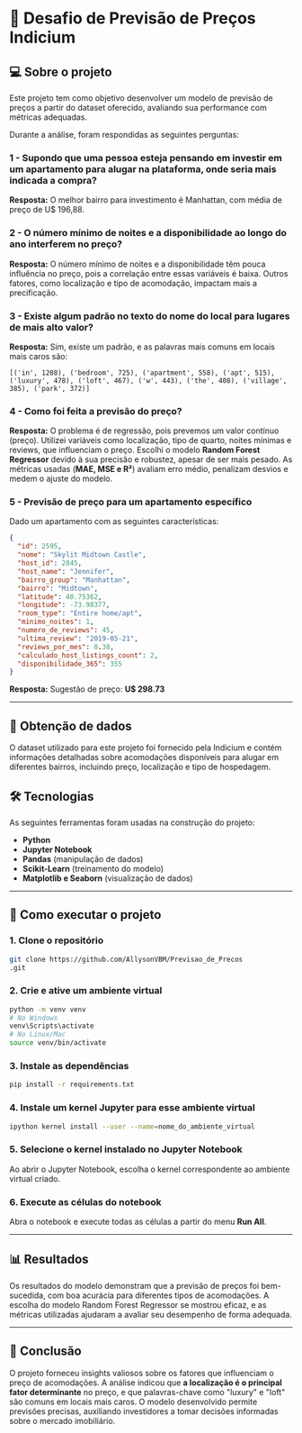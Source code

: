 # 🚀 Desafio de Previsão de Preços Indicium

## 💻 Sobre o projeto

Este projeto tem como objetivo desenvolver um modelo de previsão de preços a partir do dataset oferecido, avaliando sua performance com métricas adequadas.

Durante a análise, foram respondidas as seguintes perguntas:

### 1 - Supondo que uma pessoa esteja pensando em investir em um apartamento para alugar na plataforma, onde seria mais indicada a compra?
**Resposta:** O melhor bairro para investimento é Manhattan, com média de preço de U$ 196,88.

### 2 - O número mínimo de noites e a disponibilidade ao longo do ano interferem no preço?
**Resposta:** O número mínimo de noites e a disponibilidade têm pouca influência no preço, pois a correlação entre essas variáveis é baixa. Outros fatores, como localização e tipo de acomodação, impactam mais a precificação.

### 3 - Existe algum padrão no texto do nome do local para lugares de mais alto valor?
**Resposta:** Sim, existe um padrão, e as palavras mais comuns em locais mais caros são:
```
[('in', 1208), ('bedroom', 725), ('apartment', 558), ('apt', 515), ('luxury', 478), ('loft', 467), ('w', 443), ('the', 408), ('village', 385), ('park', 372)]
```

### 4 - Como foi feita a previsão do preço?
**Resposta:** O problema é de regressão, pois prevemos um valor contínuo (preço). Utilizei variáveis como localização, tipo de quarto, noites mínimas e reviews, que influenciam o preço. Escolhi o modelo **Random Forest Regressor** devido à sua precisão e robustez, apesar de ser mais pesado. As métricas usadas (**MAE, MSE e R²**) avaliam erro médio, penalizam desvios e medem o ajuste do modelo.

### 5 - Previsão de preço para um apartamento específico
Dado um apartamento com as seguintes características:
```json
{
  "id": 2595,
  "nome": "Skylit Midtown Castle",
  "host_id": 2845,
  "host_name": "Jennifer",
  "bairro_group": "Manhattan",
  "bairro": "Midtown",
  "latitude": 40.75362,
  "longitude": -73.98377,
  "room_type": "Entire home/apt",
  "minimo_noites": 1,
  "numero_de_reviews": 45,
  "ultima_review": "2019-05-21",
  "reviews_por_mes": 0.38,
  "calculado_host_listings_count": 2,
  "disponibilidade_365": 355
}
```
**Resposta:** Sugestão de preço: **U$ 298.73**

---

## 🎲 Obtenção de dados
O dataset utilizado para este projeto foi fornecido pela Indicium e contém informações detalhadas sobre acomodações disponíveis para alugar em diferentes bairros, incluindo preço, localização e tipo de hospedagem.

## 🛠 Tecnologias
As seguintes ferramentas foram usadas na construção do projeto:
- **Python**
- **Jupyter Notebook**
- **Pandas** (manipulação de dados)
- **Scikit-Learn** (treinamento do modelo)
- **Matplotlib e Seaborn** (visualização de dados)

---

## 🚀 Como executar o projeto

### 1. Clone o repositório
```sh
git clone https://github.com/AllysonVBM/Previsao_de_Precos
.git
```

### 2. Crie e ative um ambiente virtual
```sh
python -m venv venv
# No Windows
venv\Scripts\activate
# No Linux/Mac
source venv/bin/activate
```

### 3. Instale as dependências
```sh
pip install -r requirements.txt
```

### 4. Instale um kernel Jupyter para esse ambiente virtual
```sh
ipython kernel install --user --name=nome_do_ambiente_virtual
```

### 5. Selecione o kernel instalado no Jupyter Notebook
Ao abrir o Jupyter Notebook, escolha o kernel correspondente ao ambiente virtual criado.

### 6. Execute as células do notebook
Abra o notebook e execute todas as células a partir do menu **Run All**.

---

## 📊 Resultados
Os resultados do modelo demonstram que a previsão de preços foi bem-sucedida, com boa acurácia para diferentes tipos de acomodações. A escolha do modelo Random Forest Regressor se mostrou eficaz, e as métricas utilizadas ajudaram a avaliar seu desempenho de forma adequada.

---

## 📌 Conclusão
O projeto forneceu insights valiosos sobre os fatores que influenciam o preço de acomodações. A análise indicou que **a localização é o principal fator determinante** no preço, e que palavras-chave como "luxury" e "loft" são comuns em locais mais caros. O modelo desenvolvido permite previsões precisas, auxiliando investidores a tomar decisões informadas sobre o mercado imobiliário.



